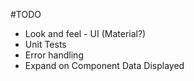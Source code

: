 #TODO

* Look and feel - UI (Material?)
* Unit Tests 
* Error handling
* Expand on Component Data Displayed